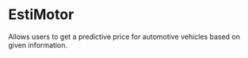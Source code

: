 # EstiMotor
Allows users to get a predictive price for automotive vehicles based on given information. 
